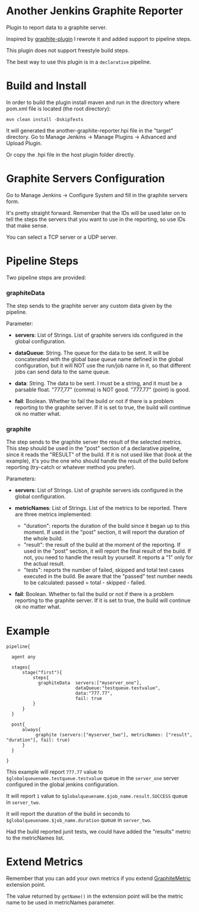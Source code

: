# Another Jenkins Graphite Reporter

Plugin to report data to a graphite server.

Inspired by  [graphite-plugin](https://github.com/jenkinsci/graphite-plugin) I rewrote it and added support to pipeline steps. 

This plugin does not support freestyle build steps.

The best way to use this plugin is in a `declarative` pipeline.


# Build and Install
In order to build the plugin install maven and run in the directory where pom.xml file is located (the root directory):

    mvn clean install -DskipTests
    
It will generated the another-graphite-reporter.hpi file in the "target" directory. Go to Manage Jenkins -> Manage Plugins -> Advanced and Upload Plugin.

Or copy the .hpi file in the host plugin folder directly.


# Graphite Servers Configuration

Go to Manage Jenkins -> Configure System and fill in the graphite servers form.

It's pretty straight forward. Remember that the IDs will be used later on to tell the steps the servers that you want to use in the reporting, so use IDs that make sense.

You can select a TCP server or a UDP server.


# Pipeline Steps

Two pipeline steps are provided:

### graphiteData

The step sends to the graphite server any custom data given by the pipeline.

Parameter:

- **servers**: List of Strings. List of graphite servers ids configured in the global configuration.
- **dataQueue**: String. The queue for the data to be sent. It will be concatenated with the global base queue name defined in the global configuration, but it will NOT use the run/job name in it, so that different jobs can send data to the same queue.
 
- **data**: String. The data to be sent. I must be a string, and it must be a parsable float. "777,77" (comma) is NOT good. "777.77" (point) is good.
- **fail**: Boolean. Whether to fail the build or not if there is a problem reporting to the graphite server. If it is set to true, the build will continue ok no matter what.


### graphite

The step sends to the graphite server the result of the selected metrics. This step should be used in the "post" section of a declarative pipeline, since it reads the "RESULT" of the build. If it is not used like that (look at the example), it's you the one who should handle the result of the build before reporting (try-catch or whatever method you prefer).

Parameters:

- **servers**: List of Strings. List of graphite servers ids configured in the global configuration.
- **metricNames**: List of Strings. List of the metrics to be reported. There are three metrics implemented:
  *  "duration": reports the duration of the build since it began up to this moment. If used in the "post" section, it will report the duration of the whole build.
  *  "result": the result of the build at the moment of the reporting. If used in the "post" section, it will report the final result of the build. If not, you need to handle the result by yourself. It reports a "1" only for the actual result.
  *  "tests": reports the number of failed, skipped and total test cases executed in the build. Be aware that the "passed" test number needs to be calculated: passed = total - skipped - failed.

- **fail**: Boolean. Whether to fail the build or not if there is a problem reporting to the graphite server. If it is set to true, the build will continue ok no matter what.




# Example

    pipeline{

      agent any
    
      stages{
          stage("first"){
              steps{
                graphiteData  servers:["myserver_one"], 
                              dataQueue:"testqueue.testvalue", 
                              data:"777.77",
                              fail: true
              }
          }    
      }

      post{
          always{
               graphite (servers:["myserver_two"], metricNames: ["result", "duration"], fail: true)
          }       
      } 

    }

This example will report `777.77` value to `$globalqueuename.testqueue.testvalue` queue in the  `server_one` server configured in the global jenkins configuration.

It will report `1` value to `$globalqueuename.$job_name.result.SUCCESS` queue in `server_two`.

It will report the duration of the build in seconds to `$globalqueuename.$job_name.duration` queue in `server_two`.

Had the build reported junit tests, we could have added the "results" metric to the metricNames list.

# Extend Metrics

Remember that you can add your own metrics if you extend [GraphiteMetric](src/main/java/org/jenkinsci/plugins/another/graphite/metrics/GraphiteMetric.java) extension point.

The value returned by `getName()` in the extension point will be the metric name to be used in metricNames parameter.
